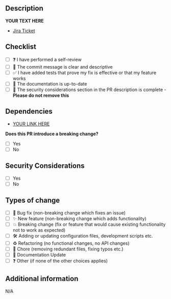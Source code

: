 ## Description

<!---
Describe in as much detail as possible what the pull request is trying to achieve and any contextual information which may be helpful to reviewers.
-->

**YOUR TEXT HERE**

<!---
**Useful links (e.g. tickets, architecture diagrams etc.)**
-->

- [Jira Ticket](https://example.com/)

## Checklist

<!---
Put an `x` in all that apply and explain why in any that don't
-->

- [ ] ❓ I have performed a self-review
- [ ] 📝 The commit message is clear and descriptive
- [ ] ✅ I have added tests that prove my fix is effective or that my feature works
- [ ] 📄 The documentation is up-to-date
- [ ] 🔐 The security considerations section in the PR description is complete - **Please do not remove this**

## Dependencies

<!---
Add links to any pull requests or documentation related to this pull request.
-->

- [YOUR LINK HERE](https://example.com/)

**Does this PR introduce a breaking change?** 

<!---
(What changes might users need to make in their application due to this PR?)
-->

- [ ] Yes
- [ ] No

<!---
**If you answered yes, then please explain below.**
-->

## Security Considerations

<!---
Are there any security or data concerns to consider?

Please discuss the security implications/considerations relevant to the proposed change.

**These may include:**

* Security-relevant design decisions
* Concerns
* Important discussions
* Implementation-specific guidance and pitfalls
* An outline of risks and threats
-->

- [ ] Yes
- [ ] No

<!---
**If you answered yes, then please explain below.**
-->

## Types of change

<!---
What kind of change does this Pull Request introduce?
Put an `x` in the boxes that apply
-->

- [ ] 🐛 Bug fix (non-breaking change which fixes an issue)
- [ ] ✨ New feature (non-breaking change which adds functionality)
- [ ] 💥 Breaking change (fix or feature that would cause existing functionality not to work as expected)
- [ ] 🛠 Adding or updating configuration files, development scripts etc.
- [ ] ♻️ Refactoring (no functional changes, no API changes)
- [ ] 🧹 Chore (removing redundant files, fixing typos etc.)
- [ ] 📄 Documentation Update
- [ ] ❓ Other (if none of the other choices applies)

<!---
**If you answered "other", then please explain below.**
-->

## Additional information

<!---
Please add any additional information that will be useful for the reviewer.
-->

N/A
